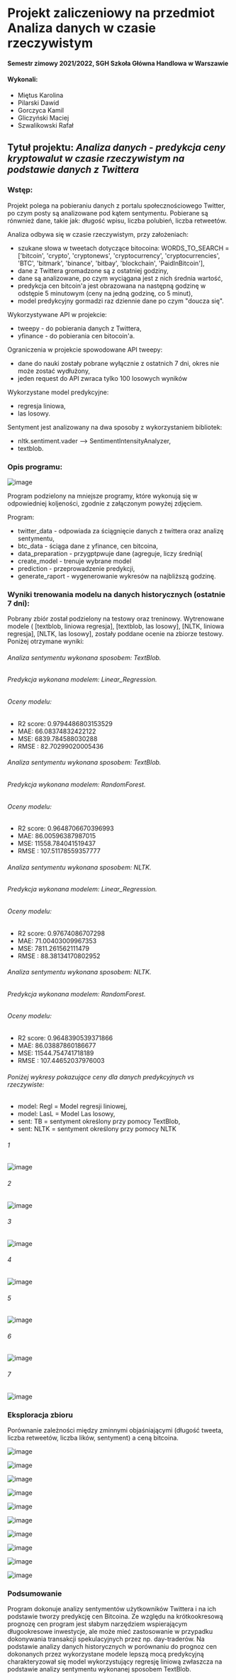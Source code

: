# Projekt zaliczeniowy na przedmiot Analiza danych w czasie rzeczywistym
#### Semestr zimowy 2021/2022, SGH Szkoła Główna Handlowa w Warszawie

#### Wykonali:
* Miętus Karolina
* Pilarski Dawid 
* Gorczyca Kamil
* Gliczyński Maciej
* Szwalikowski Rafał

## Tytuł projektu: *Analiza danych - predykcja ceny kryptowalut w czasie rzeczywistym na podstawie danych z Twittera*

### Wstęp: 
Projekt polega na pobieraniu danych z portalu społecznościowego Twitter, po czym posty są analizowane pod kątem sentymentu. Pobierane są rónwnież dane, takie jak: długość wpisu, liczba polubień, liczba retweetów.

Analiza odbywa się w czasie rzeczywistym, przy założeniach:
* szukane słowa w tweetach dotyczące bitocoina: WORDS_TO_SEARCH = ['bitcoin', 'crypto', 'cryptonews', 'cryptocurrency', 'cryptocurrencies', 'BTC', 'bitmark', 'binance', 'bitbay', 'blockchain', 'PaidInBitcoin'],
* dane z Twittera gromadzone są z ostatniej godziny, 
* dane są analizowane, po czym wyciągana jest z nich średnia wartość,
* predykcja cen bitcoin'a jest obrazowana na następną godzinę w odstępie 5 minutowym (ceny na jedną godzinę, co 5 minut), 
* model predykcyjny gormadzi raz dziennie dane po czym "doucza się".

Wykorzystywane API w projekcie: 
* tweepy - do pobierania danych z Twittera,
* yfinance - do pobierania cen bitocoin'a.

Ograniczenia w projekcie spowodowane API tweepy:
* dane do nauki zostały pobrane wyłącznie z ostatnich 7 dni, okres nie może zostać wydłużony,
* jeden request do API zwraca tylko 100 losowych wyników

Wykorzystane model predykcyjne: 
* regresja liniowa,
* las losowy.

Sentyment jest analizowany na dwa sposoby z wykorzystaniem  bibliotek:
* nltk.sentiment.vader --> SentimentIntensityAnalyzer,
* textblob.

### Opis programu: 
![image](https://user-images.githubusercontent.com/91250294/150602503-0a14985c-dea3-480e-b5c7-c3cf36c0dc6b.png)

Program podzielony na mniejsze programy, które wykonują się w odpowiedniej koljeności, zgodnie z załączonym powyżej zdjęciem.

Program:
* twitter_data - odpowiada za ściągnięcie danych z twittera oraz analizę sentymentu,
* btc_data - ściąga dane z yfinance, cen bitcoina,
* data_preparation - przygptpwuje dane (agreguje, liczy średnią(
* create_model - trenuje wybrane model 
* prediction - przeprowadzenie predykcji,
* generate_raport - wygenerowanie wykresów na najbliższą godzinę. 


### Wyniki trenowania modelu na danych historycznych (ostatnie 7 dni):
Pobrany zbiór został podzielony na testowy oraz treninowy. 
Wytrenowane modele ( [textblob, liniowa regresja], [textblob, las losowy], [NLTK, liniowa regresja], [NLTK, las losowy], zostały poddane ocenie na zbiorze testowy.
Poniżej otrzymane wyniki: 

###### Analiza sentymentu wykonana sposobem: TextBlob.
###### Predykcja wykonana modelem: Linear_Regression.
###### Oceny modelu: 
* R2 score: 0.9794486803153529
* MAE: 66.08374832422122
* MSE: 6839.784588030288
* RMSE : 82.70299020005436

###### Analiza sentymentu wykonana sposobem: TextBlob.
###### Predykcja wykonana modelem: RandomForest.
###### Oceny modelu: 
* R2 score: 0.9648706670396993
* MAE: 86.00596387987015
* MSE: 11558.784041519437
* RMSE : 107.51178559357777

###### Analiza sentymentu wykonana sposobem: NLTK.
###### Predykcja wykonana modelem: Linear_Regression.
###### Oceny modelu: 
* R2 score: 0.97674086707298
* MAE: 71.00403009967353
* MSE: 7811.261562111479
* RMSE : 88.38134170802952

###### Analiza sentymentu wykonana sposobem: NLTK.
###### Predykcja wykonana modelem: RandomForest.
###### Oceny modelu: 
* R2 score: 0.9648390539371866
* MAE: 86.03887860186677
* MSE: 11544.754741718189
* RMSE : 107.44652037976003

###### Poniżej wykresy pokazujące ceny dla danych predykcyjnych vs rzeczywiste:
- model: Regl = Model regresji liniowej,
- model: LasL = Model Las losowy,
- sent: TB = sentyment określony przy pomocy TextBlob,
- sent: NLTK = sentyment określony przy pomocy NLTK

###### 1  
![image](https://user-images.githubusercontent.com/91250294/150606477-c95bd954-f4e9-4a25-98ca-cd0a3a9bd3f5.png)

###### 2
![image](https://user-images.githubusercontent.com/91250294/150606584-3b784d59-9abb-493a-aca0-fe19127872d1.png)

###### 3 
![image](https://user-images.githubusercontent.com/91250294/150606606-c2bcf72b-7088-4f2a-af73-cb738c117ab0.png)

###### 4 
![image](https://user-images.githubusercontent.com/91250294/150606644-aab00a9d-65de-4123-a61a-7fca4d3d17f2.png)

###### 5
![image](https://user-images.githubusercontent.com/91250294/150606678-0ac8e67a-2eac-43e1-ba63-ba373ca026c7.png)

###### 6
![image](https://user-images.githubusercontent.com/91250294/150606707-2cfa0968-8c0b-4702-840c-4e9719a4346a.png)

###### 7
![image](https://user-images.githubusercontent.com/91250294/150606734-d40db16a-8440-46e5-863c-b4101f033ad8.png)


### Eksploracja zbioru
Porównanie zależności między zminnymi objaśniającymi (długość tweeta, liczba retweetów, liczba lików, sentyment) a ceną bitcoina.

![image](https://user-images.githubusercontent.com/91250294/150614647-61b6ed1f-09f6-45a1-b12d-34d57fa7213c.png)


![image](https://user-images.githubusercontent.com/91250294/150614668-5ff4d792-2730-4f55-a8af-22055fbf3f10.png)


![image](https://user-images.githubusercontent.com/91250294/150614681-4ee6d28c-3533-4d9c-b4c1-7c1c7533d6cc.png)


![image](https://user-images.githubusercontent.com/91250294/150614697-c075e01d-ed08-44e6-ac9a-91d6ee359168.png)


![image](https://user-images.githubusercontent.com/91250294/150614710-567add40-d8fd-4fb0-bf96-cc09769d4d13.png)


![image](https://user-images.githubusercontent.com/91250294/150614726-cc0ba1c8-be5b-4681-9125-9e4c60bd2fc1.png)


![image](https://user-images.githubusercontent.com/91250294/150614736-f7f69165-4ea4-415d-9890-cef986205c2e.png)


![image](https://user-images.githubusercontent.com/91250294/150614748-7bae1083-b0ce-4b16-8293-ec063d1f2cbc.png)


![image](https://user-images.githubusercontent.com/91250294/150614761-a407ce03-c8e6-4f10-acba-ff6505127a02.png)


![image](https://user-images.githubusercontent.com/91250294/150614773-773a2da2-58ad-461c-9b5b-e696909e7c69.png)

### Podsumowanie
Program dokonuje analizy sentymentów użytkowników Twittera i na ich podstawie tworzy predykcję cen Bitcoina. Ze względu na krótkookresową prognozę cen program jest słabym narzędziem wspierającym długookresowe inwestycje, ale może mieć zastosowanie w przypadku dokonywania transakcji spekulacyjnych przez np. day-traderów. Na podstawie analizy danych historycznych w porównaniu do prognoz cen dokonanych przez wykorzystane modele lepszą mocą predykcyjną charakteryzował się model wykorzystujący regresję liniową zwłaszcza na podstawie analizy sentymentu wykonanej sposobem TextBlob.




